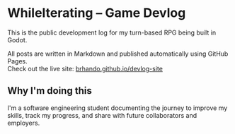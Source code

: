 # WhileIterating – Game Devlog

This is the public development log for my turn-based RPG being built in Godot.

All posts are written in Markdown and published automatically using GitHub Pages.  
Check out the live site: [brhando.github.io/devlog-site](https://brhando.github.io/devlog-site)

## Why I'm doing this
I'm a software engineering student documenting the journey to improve my skills, track my progress, and share with future collaborators and employers.
